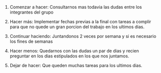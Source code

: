 1. Comenzar a hacer: Consultarnos mas todavia las dudas entre los integrantes del grupo

2. Hacer más: Implementar fechas previas a la final con tareas a complir para que no quede un gran porcion del trabajo en los ultimos dias.

3. Continuar haciendo: Juntandonos 2 veces por semana y si es necesario los fines de semanas

4. Hacer menos: Quedarnos con las dudas un par de dias y recien preguntar en los dias estipulados en los que nos juntamos.

5. Dejar de hacer: Que queden muchas tareas para los ultimos dias.